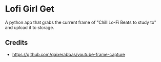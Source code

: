 # Lofi Girl Get

A python app that grabs the current frame of "Chill Lo-Fi Beats to study to" and upload it to storage.

## Credits
- https://github.com/qaixerabbas/youtube-frame-capture